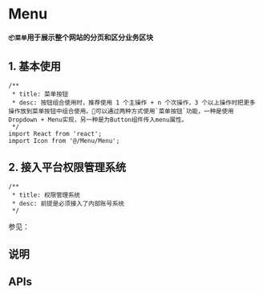 # Menu

**`📦菜单`用于展示整个网站的分页和区分业务区块**

## 1. 基本使用

```tsx
/**
 * title: 菜单按钮
 * desc: 按钮组合使用时，推荐使用 1 个主操作 + n 个次操作，3 个以上操作时把更多操作放到菜单按钮中组合使用。🚗可以通过两种方式使用`菜单按钮`功能，一种是使用Dropdown + Menu实现，另一种是为Button组件传入menu属性。
 */
import React from 'react';
import Icon from '@/Menu/Menu';
```

## 2. 接入平台权限管理系统

```tsx
/**
 * title: 权限管理系统
 * desc: 前提是必须接入了内部账号系统
 */
```

参见：

## 说明

## APIs

